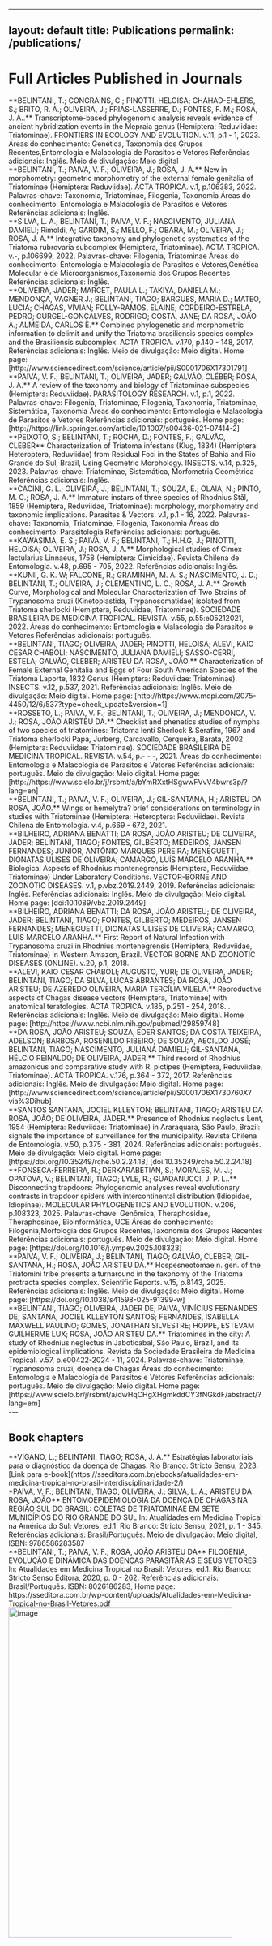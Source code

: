 
---
layout: default
title: Publications
permalink: /publications/
---

# Full Articles Published in Journals

<div class="publication">
**BELINTANI, T.; CONGRAINS, C.; PINOTTI, HELOISA; CHAHAD-EHLERS, S.; BRITO, R. A.; OLIVEIRA, J.; FRIAS-LASSERRE, D.; FONTES, F. M.; ROSA, J. A..**  
Transcriptome-based phylogenomic analysis reveals evidence of ancient hybridization events in the Mepraia genus (Hemiptera: Reduviidae: Triatominae). FRONTIERS IN ECOLOGY AND EVOLUTION. v.11, p.1 - 1, 2023.
Áreas do conhecimento: Genética, Taxonomia dos Grupos Recentes,Entomologia e Malacologia de Parasitos e Vetores
Referências adicionais: Inglês. Meio de divulgação: Meio digital
</div>

<div class="publication">
**BELINTANI, T.; PAIVA, V. F.; OLIVEIRA, J.; ROSA, J. A.**
 New in morphometry: geometric morphometry of the external female genitalia of Triatominae (Hemiptera: Reduviidae). ACTA TROPICA. v.1, p.106383, 2022. 
Palavras-chave: Taxonomia, Triatominae, Filogenia, Taxonomia 
Áreas do conhecimento: Entomologia e Malacologia de Parasitos e Vetores
Referências adicionais: Inglês. 
 </div>
 
<div class="publication">
**SILVA, L. A.; BELINTANI, T.; PAIVA, V. F.; NASCIMENTO, JULIANA DAMIELI; Rimoldi, A; GARDIM, S.; MELLO, F.; OBARA, M.; OLIVEIRA, J.; ROSA, J. A.**
 Integrative taxonomy and phylogenetic systematics of the Triatoma rubrovaria subcomplex (Hemiptera, Triatominae). ACTA TROPICA. v.-, p.106699, 2022. 
Palavras-chave: Filogenia, Triatominae 
Áreas do conhecimento: Entomologia e Malacologia de Parasitos e Vetores,Genética Molecular e de Microorganismos,Taxonomia dos Grupos Recentes
Referências adicionais: Inglês. 
</div>

<div class="publication">
**OLIVEIRA, JADER; MARCET, PAULA L.; TAKIYA, DANIELA M.; MENDONÇA, VAGNER J.; BELINTANI, TIAGO; BARGUES, MARIA D.; MATEO, LUCIA; CHAGAS, VIVIAN; FOLLY-RAMOS, ELAINE; CORDEIRO-ESTRELA, PEDRO; GURGEL-GONÇALVES, RODRIGO; COSTA, JANE; DA ROSA, JOÃO A.; ALMEIDA, CARLOS E.**
 Combined phylogenetic and morphometric information to delimit and unify the Triatoma brasiliensis species complex and the Brasiliensis subcomplex. ACTA TROPICA. v.170, p.140 - 148, 2017. 
Referências adicionais: Inglês. Meio de divulgação: Meio digital. Home page: [http://www.sciencedirect.com/science/article/pii/S0001706X17301791]
</div>

<div class="publication">
**PAIVA, V. F.; BELINTANI, T.; OLIVEIRA, JADER; GALVÃO, CLÉBER; ROSA, J. A.**
 A review of the taxonomy and biology of Triatominae subspecies (Hemiptera: Reduviidae). PARASITOLOGY RESEARCH. v.1, p.1, 2022. 
Palavras-chave: Filogenia, Triatominae, Filogenia, Taxonomia, Triatominae, Sistemática, Taxonomia
Áreas do conhecimento: Entomologia e Malacologia de Parasitos e Vetores
Referências adicionais: português. Home page: [http://https://link.springer.com/article/10.1007/s00436-021-07414-2] 
</div>

<div class="publication">
**PEIXOTO, S.; BELINTANI, T.; ROCHA, D.; FONTES, F.; GALVÃO, CLEBER**
 Characterization of Triatoma infestans (Klug, 1834) (Hemiptera: Heteroptera, Reduviidae) from Residual Foci in the States of Bahia and Rio Grande do Sul, Brazil, Using Geometric Morphology. INSECTS. v.14, p.325, 2023.
Palavras-chave: Triatominae, Sistemática, Morfometria Geométrica 
Referências adicionais: Inglês. 
</div>

<div class="publication">
**CACINI, G. L.; OLIVEIRA, J.; BELINTANI, T.; SOUZA, E.; OLAIA, N.; PINTO, M. C.; ROSA, J. A.**
Immature instars of three species of Rhodnius Stål, 1859 (Hemiptera, Reduviidae, Triatominae): morphology, morphometry and taxonomic implications. Parasites & Vectors. v.1, p.1 - 16, 2022. 
Palavras-chave: Taxonomia, Triatominae, Filogenia, Taxonomia 
Áreas do conhecimento: Parasitologia
Referências adicionais: português. 
</div>

<div class="publication">
**KAWASIMA, E. S.; PAIVA, V. F.; BELINTANI, T.; H.H.G, J.; PINOTTI, HELOISA; OLIVEIRA, J.; ROSA, J. A.**
 Morphological studies of Cimex lectularius Linnaeus, 1758 (Hemiptera: Cimicidae). Revista Chilena de Entomologia. v.48, p.695 - 705, 2022.
Referências adicionais: Inglês. 
</div>

<div class="publication">
**KUNII, G. K. W; FALCONE, R.; GRAMINHA, M. A. S.; NASCIMENTO, J. D.; BELINTANI, T.; OLIVEIRA, J.; CLEMENTINO, L. C.; ROSA, J. A.**
 Growth Curve, Morphological and Molecular Characterization of Two Strains of Trypanosoma cruzi (Kinetoplastida, Trypanosomatidae) isolated from Triatoma sherlocki (Hemiptera, Reduviidae, Triatominae). SOCIEDADE BRASILEIRA DE MEDICINA TROPICAL. REVISTA. v.55, p.55:e05212021, 2022. 
Áreas do conhecimento: Entomologia e Malacologia de Parasitos e Vetores
Referências adicionais: português. 
</div>

<div class="publication">
**BELINTANI, TIAGO; OLIVEIRA, JADER; PINOTTI, HELOISA; ALEVI, KAIO CESAR CHABOLI; NASCIMENTO, JULIANA DAMIELI; SASSO-CERRI, ESTELA; GALVÃO, CLEBER; ARISTEU DA ROSA, JOÃO.**
 Characterization of Female External Genitalia and Eggs of Four South American Species of the Triatoma Laporte, 1832 Genus (Hemiptera: Reduviidae: Triatominae). INSECTS. v.12, p.537, 2021.
Referências adicionais: Inglês. Meio de divulgação: Meio digital. Home page: [http://https://www.mdpi.com/2075-4450/12/6/537?type=check_update&version=1]
</div>

<div class="publication">
**ROSSETO, L.; PAIVA, V. F.; BELINTANI, T.; OLIVEIRA, J.; MENDONCA, V. J.; ROSA, JOÃO ARISTEU DA.**
Checklist and phenetics studies of nymphs of two species of triatomines: Triatoma lenti Sherlock & Serafim, 1967 and Triatoma sherlocki Papa, Jurberg, Carcavallo, Cerqueira, Barata, 2002 (Hemiptera: Reduviidae: Triatominae). SOCIEDADE BRASILEIRA DE MEDICINA TROPICAL. REVISTA. v.54, p.- - -, 2021. 
Áreas do conhecimento: Entomologia e Malacologia de Parasitos e Vetores
Referências adicionais: português. Meio de divulgação: Meio digital. Home page: [http://https://www.scielo.br/j/rsbmt/a/bYmRXxtHSgwwFVvV4bwrs3p/?lang=en]
</div>

<div class="publication">
**BELINTANI, T.; PAIVA, V. F.; OLIVEIRA, J.; GIL-SANTANA, H.; ARISTEU DA ROSA, JOÃO.** 
 Wings or hemelytra? brief considerations on terminology in studies with Triatominae (Hemiptera: Heteroptera: Reduviidae). Revista Chilena de Entomologia. v.4, p.669 - 672, 2021. 
</div>

<div class="publication">
**BILHEIRO, ADRIANA BENATTI; DA ROSA, JOÃO ARISTEU; DE OLIVEIRA, JADER; BELINTANI, TIAGO; FONTES, GILBERTO; MEDEIROS, JANSEN FERNANDES; JÚNIOR, ANTÔNIO MARQUES PEREIRA; MENEGUETTI, DIONATAS ULISES DE OLIVEIRA; CAMARGO, LUÍS MARCELO ARANHA.**
Biological Aspects of Rhodnius montenegrensis (Hemiptera, Reduviidae, Triatominae) Under Laboratory Conditions. VECTOR-BORNE AND ZOONOTIC DISEASES. v.1, p.vbz.2019.2449, 2019. 
Referências adicionais: Inglês. 
Referências adicionais: Inglês. Meio de divulgação: Meio digital. Home page: [doi:10.1089/vbz.2019.2449]
</div>

<div class="publication">
**BILHEIRO, ADRIANA BENATTI; DA ROSA, JOÃO ARISTEU; DE OLIVEIRA, JADER; BELINTANI, TIAGO; FONTES, GILBERTO; MEDEIROS, JANSEN FERNANDES; MENEGUETTI, DIONATAS ULISES DE OLIVEIRA; CAMARGO, LUÍS MARCELO ARANHA.**
First Report of Natural Infection with              Trypanosoma cruzi              in              Rhodnius montenegrensis         (Hemiptera, Reduviidae, Triatominae) in Western Amazon, Brazil. VECTOR BORNE AND ZOONOTIC DISEASES (ONLINE). v.20, p.1, 2018. 
</div>

<div class="publication">
**ALEVI, KAIO CESAR CHABOLI; AUGUSTO, YURI; DE OLIVEIRA, JADER; BELINTANI, TIAGO; DA SILVA, LUCAS ABRANTES; DA ROSA, JOÃO ARISTEU; DE AZEREDO OLIVEIRA, MARIA TERCÍLIA VILELA.**
Reproductive aspects of Chagas disease vectors (Hemiptera, Triatominae) with anatomical teratologies. ACTA TROPICA. v.185, p.251 - 254, 2018. . 
Referências adicionais: Inglês. Meio de divulgação: Meio digital. Home page: [http://https://www.ncbi.nlm.nih.gov/pubmed/29859748]
</div>

<div class="publication">
**DA ROSA, JOÃO ARISTEU; SOUZA, EDER SANTOS; DA COSTA TEIXEIRA, ADELSON; BARBOSA, ROSENILDO RIBEIRO; DE SOUZA, AECILDO JOSÉ; BELINTANI, TIAGO; NASCIMENTO, JULIANA DAMIELI; GIL-SANTANA, HÉLCIO REINALDO; DE OLIVEIRA, JADER.**
Third record of Rhodnius amazonicus and comparative study with R. pictipes (Hemiptera, Reduviidae, Triatominae). ACTA TROPICA. v.176, p.364 - 372, 2017. 
Referências adicionais: Inglês. Meio de divulgação: Meio digital. Home page: [http://www.sciencedirect.com/science/article/pii/S0001706X1730760X?via%3Dihub]
</div>

<div class="publication">
**SANTOS SANTANA, JOCIEL KLLEYTON; BELINTANI, TIAGO; ARISTEU DA ROSA, JOÃO; DE OLIVEIRA, JADER.** 
Presence of Rhodnius neglectus Lent, 1954 (Hemiptera: Reduviidae: Triatominae) in Araraquara, São Paulo, Brazil: signals the importance of surveillance for the municipality. Revista Chilena de Entomologia. v.50, p.375 - 381, 2024. 
Referências adicionais: português. Meio de divulgação: Meio digital. Home page: [https://doi.org/10.35249/rche.50.2.24.18] [doi:10.35249/rche.50.2.24.18]
</div>

<div class="publication">
**FONSECA-FERREIRA, R.; DERKARABETIAN, S.; MORALES, M. J.; OPATOVA, V.; BELINTANI, TIAGO; LYLE, R.; GUADANUCCI, J. P. L..**
 Disconnecting trapdoors: Phylogenomic analyses reveal evolutionary contrasts in trapdoor spiders with intercontinental distribution (Idiopidae, Idiopinae). MOLECULAR PHYLOGENETICS AND EVOLUTION. v.206, p.108323, 2025. 
Palavras-chave: Genômica, Theraphosidae, Theraphosinae, Bioinformática, UCE
Áreas do conhecimento: Filogenia,Morfologia dos Grupos Recentes,Taxonomia dos Grupos Recentes
Referências adicionais: português. Meio de divulgação: Meio digital. Home page: [https://doi.org/10.1016/j.ympev.2025.108323]
</div>

<div class="publication">
**PAIVA, V. F.; OLIVEIRA, J.; BELINTANI, TIAGO; GALVÃO, CLEBER; GIL-SANTANA, H.; ROSA, JOÃO ARISTEU DA.**
 Hospesneotomae n. gen. of the Triatomini tribe presents a turnaround in the taxonomy of the Triatoma protracta species complex. Scientific Reports. v.15, p.8143, 2025. 
Referências adicionais: Inglês. Meio de divulgação: Meio digital. Home page: [https://doi.org/10.1038/s41598-025-91399-w]
</div>

<div class="publication">
**BELINTANI, TIAGO; OLIVEIRA, JADER DE; PAIVA, VINÍCIUS FERNANDES DE; SANTANA, JOCIEL KLLEYTON SANTOS; FERNANDES, ISABELLA MAXWELL PAULINO; GOMES, JONATHAN SILVESTRE; HOPPE, ESTEVAM GUILHERME LUX; ROSA, JOÃO ARISTEU DA.**
Triatomines in the city: A study of Rhodnius neglectus in Jaboticabal, São Paulo, Brazil, and its epidemiological implications. Revista da Sociedade Brasileira de Medicina Tropical. v.57, p.e00422-2024 - 11, 2024. 
Palavras-chave: Triatominae, Trypanosoma cruzi, doença de Chagas
Áreas do conhecimento: Entomologia e Malacologia de Parasitos e Vetores
Referências adicionais: português. Meio de divulgação: Meio digital. Home page: [https://www.scielo.br/j/rsbmt/a/dwHqCHgXHgmkddCY3fNGkdF/abstract/?lang=em] 
</div>
---

## Book chapters

<div class="book-chapter">
**VIGANO, L.; BELINTANI, TIAGO; ROSA, J. A.**  
Estratégias laboratoriais para o diagnóstico da doença de Chagas. Rio Branco: Stricto Sensu, 2023.  
[Link para e-book](https://sseditora.com.br/ebooks/atualidades-em-medicina-tropical-no-brasil-interdisciplinaridade-2/)
</div>

<div class="book-chapter">
*PAIVA, V. F.; BELINTANI, TIAGO; OLIVEIRA, J.; SILVA, L. A.; ARISTEU DA ROSA, JOÃO**
ENTOMOEPIDEMIOLOGIA DA DOENÇA DE CHAGAS NA REGIÃO SUL DO BRASIL: COLETAS DE TRIATOMINAE EM SETE MUNICÍPIOS DO RIO GRANDE DO SUL In: Atualidades em Medicina Tropical na América do Sul: Vetores, ed.1. Rio Branco: Stricto Sensu, 2021, p. 1 - 345. 
Referências adicionais: Brasil/Português. Meio de divulgação: Meio digital, ISBN: 9786586283587 
</div>

<div class="book-chapter">
**BELINTANI, T.; PAIVA, V. F.; ROSA, JOÃO ARISTEU DA** 
  FILOGENIA, EVOLUÇÃO E DINÂMICA DAS DOENÇAS PARASITÁRIAS E SEUS VETORES In: Atualidades em Medicina Tropical no Brasil: Vetores, ed.1. Rio Branco: Stricto Senso Editora, 2020, p. 0 - 262. 
Referências adicionais: Brasil/Português. ISBN: 8026186283, Home page: https://sseditora.com.br/wp-content/uploads/Atualidades-em-Medicina-Tropical-no-Brasil-Vetores.pdf
</div>

<img width="442" height="650" alt="image" src="https://github.com/user-attachments/assets/d8cdbb2b-a298-4433-9a06-8b8b5e5b8a64" />

